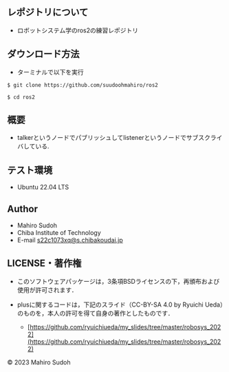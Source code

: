 ## レポジトリについて
* ロボットシステム学のros2の練習レポジトリ

## ダウンロード方法
* ターミナルで以下を実行
```
$ git clone https://github.com/suudoohmahiro/ros2
```
```
$ cd ros2
```

## 概要
* talkerというノードでパブリッシュしてlistenerというノードでサブスクライバしている.

## テスト環境
* Ubuntu 22.04 LTS

## Author
* Mahiro Sudoh
* Chiba Institute of Technology
* E-mail s22c1073xq@s.chibakoudai.jp

## LICENSE・著作権
* このソフトウェアパッケージは，3条項BSDライセンスの下，再頒布および使用が許可されます．

* plusに関するコードは，下記のスライド（CC-BY-SA 4.0 by Ryuichi Ueda）のものを，本人の許可を得て自身の著作としたものです．
	* [https://github.com/ryuichiueda/my_slides/tree/master/robosys_2022](https://github.com/ryuichiueda/my_slides/tree/master/robosys_2022)

© 2023 Mahiro Sudoh
